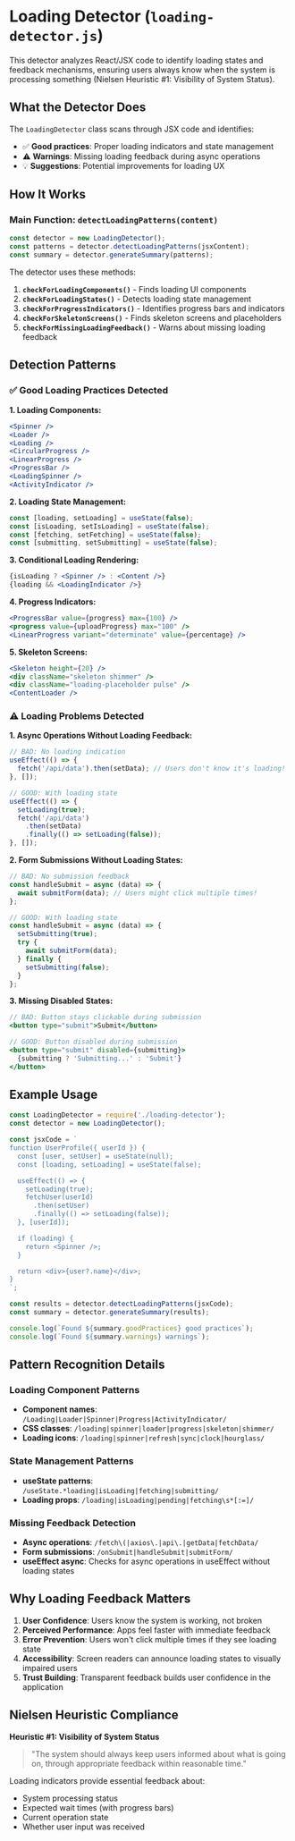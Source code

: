 # Loading Detector (`loading-detector.js`)

This detector analyzes React/JSX code to identify loading states and feedback mechanisms, ensuring users always know when the system is processing something (Nielsen Heuristic #1: Visibility of System Status).

## What the Detector Does

The `LoadingDetector` class scans through JSX code and identifies:
- ✅ **Good practices**: Proper loading indicators and state management
- ⚠️ **Warnings**: Missing loading feedback during async operations
- 💡 **Suggestions**: Potential improvements for loading UX

## How It Works

### Main Function: `detectLoadingPatterns(content)`
```javascript
const detector = new LoadingDetector();
const patterns = detector.detectLoadingPatterns(jsxContent);
const summary = detector.generateSummary(patterns);
```

The detector uses these methods:

1. **`checkForLoadingComponents()`** - Finds loading UI components
2. **`checkForLoadingStates()`** - Detects loading state management
3. **`checkForProgressIndicators()`** - Identifies progress bars and indicators
4. **`checkForSkeletonScreens()`** - Finds skeleton screens and placeholders
5. **`checkForMissingLoadingFeedback()`** - Warns about missing loading feedback

## Detection Patterns

### ✅ Good Loading Practices Detected

**1. Loading Components:**
```jsx
<Spinner />
<Loader />
<Loading />
<CircularProgress />
<LinearProgress />
<ProgressBar />
<LoadingSpinner />
<ActivityIndicator />
```

**2. Loading State Management:**
```jsx
const [loading, setLoading] = useState(false);
const [isLoading, setIsLoading] = useState(false);
const [fetching, setFetching] = useState(false);
const [submitting, setSubmitting] = useState(false);
```

**3. Conditional Loading Rendering:**
```jsx
{isLoading ? <Spinner /> : <Content />}
{loading && <LoadingIndicator />}
```

**4. Progress Indicators:**
```jsx
<ProgressBar value={progress} max={100} />
<progress value={uploadProgress} max="100" />
<LinearProgress variant="determinate" value={percentage} />
```

**5. Skeleton Screens:**
```jsx
<Skeleton height={20} />
<div className="skeleton shimmer" />
<div className="loading-placeholder pulse" />
<ContentLoader />
```

### ⚠️ Loading Problems Detected

**1. Async Operations Without Loading Feedback:**
```jsx
// BAD: No loading indication
useEffect(() => {
  fetch('/api/data').then(setData); // Users don't know it's loading!
}, []);

// GOOD: With loading state
useEffect(() => {
  setLoading(true);
  fetch('/api/data')
    .then(setData)
    .finally(() => setLoading(false));
}, []);
```

**2. Form Submissions Without Loading States:**
```jsx
// BAD: No submission feedback
const handleSubmit = async (data) => {
  await submitForm(data); // Users might click multiple times!
};

// GOOD: With loading state
const handleSubmit = async (data) => {
  setSubmitting(true);
  try {
    await submitForm(data);
  } finally {
    setSubmitting(false);
  }
};
```

**3. Missing Disabled States:**
```jsx
// BAD: Button stays clickable during submission
<button type="submit">Submit</button>

// GOOD: Button disabled during submission  
<button type="submit" disabled={submitting}>
  {submitting ? 'Submitting...' : 'Submit'}
</button>
```

## Example Usage

```javascript
const LoadingDetector = require('./loading-detector');
const detector = new LoadingDetector();

const jsxCode = `
function UserProfile({ userId }) {
  const [user, setUser] = useState(null);
  const [loading, setLoading] = useState(false);

  useEffect(() => {
    setLoading(true);
    fetchUser(userId)
      .then(setUser)
      .finally(() => setLoading(false));
  }, [userId]);

  if (loading) {
    return <Spinner />;
  }

  return <div>{user?.name}</div>;
}
`;

const results = detector.detectLoadingPatterns(jsxCode);
const summary = detector.generateSummary(results);

console.log(`Found ${summary.goodPractices} good practices`);
console.log(`Found ${summary.warnings} warnings`);
```

## Pattern Recognition Details

### Loading Component Patterns
- **Component names**: `/Loading|Loader|Spinner|Progress|ActivityIndicator/`
- **CSS classes**: `/loading|spinner|loader|progress|skeleton|shimmer/`
- **Loading icons**: `/loading|spinner|refresh|sync|clock|hourglass/`

### State Management Patterns  
- **useState patterns**: `/useState.*loading|isLoading|fetching|submitting/`
- **Loading props**: `/loading|isLoading|pending|fetching\s*[:=]/`

### Missing Feedback Detection
- **Async operations**: `/fetch\(|axios\.|api\.|getData|fetchData/`
- **Form submissions**: `/onSubmit|handleSubmit|submitForm/`
- **useEffect async**: Checks for async operations in useEffect without loading states

## Why Loading Feedback Matters

1. **User Confidence**: Users know the system is working, not broken
2. **Perceived Performance**: Apps feel faster with immediate feedback
3. **Error Prevention**: Users won't click multiple times if they see loading state
4. **Accessibility**: Screen readers can announce loading states to visually impaired users
5. **Trust Building**: Transparent feedback builds user confidence in the application

## Nielsen Heuristic Compliance

**Heuristic #1: Visibility of System Status**
> "The system should always keep users informed about what is going on, through appropriate feedback within reasonable time."

Loading indicators provide essential feedback about:
- System processing status
- Expected wait times (with progress bars)
- Current operation state
- Whether user input was received
